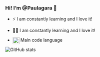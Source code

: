 ### Hi! I’m @Paulagara 👋

- ⚡ I am constantly learning and I love it! 

- 👩‍💻 I am constantly learning and I love it! 
- Main code language <img align="left" alt="AdobeSuite" width="22px" src="https://raw.githubusercontent.com/jmnote/z-icons/master/svg/python.svg" />


![GitHub stats](https://github-readme-stats.vercel.app/api?username=Paulagara)




